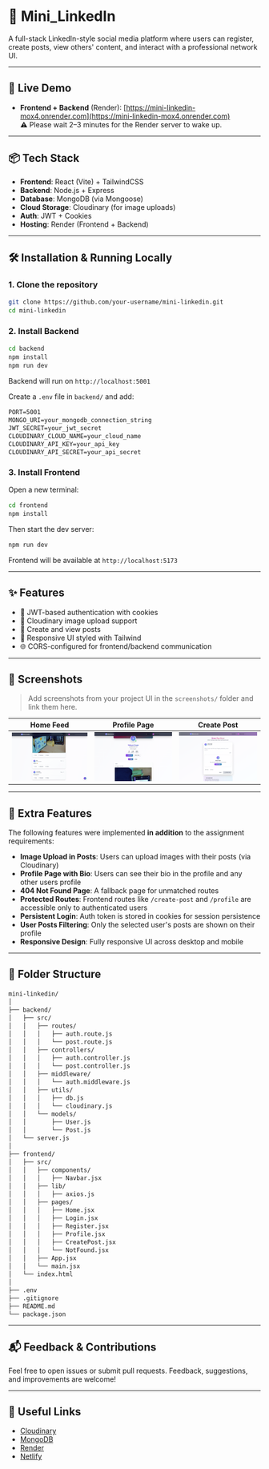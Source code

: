 # 💼 Mini_LinkedIn

A full-stack LinkedIn-style social media platform where users can register, create posts, view others' content, and interact with a professional network UI.

---

## 🚀 Live Demo

- **Frontend + Backend** (Render): [https://mini-linkedin-mox4.onrender.com](https://mini-linkedin-mox4.onrender.com)  
  ⚠️ Please wait 2–3 minutes for the Render server to wake up.

---

## 📦 Tech Stack

- **Frontend**: React (Vite) + TailwindCSS
- **Backend**: Node.js + Express
- **Database**: MongoDB (via Mongoose)
- **Cloud Storage**: Cloudinary (for image uploads)
- **Auth**: JWT + Cookies
- **Hosting**: Render (Frontend + Backend)

---

## 🛠️ Installation & Running Locally

### 1. Clone the repository

```bash
git clone https://github.com/your-username/mini-linkedin.git
cd mini-linkedin
```

### 2. Install Backend

```bash
cd backend
npm install
npm run dev
```

Backend will run on `http://localhost:5001`

Create a `.env` file in `backend/` and add:

```
PORT=5001
MONGO_URI=your_mongodb_connection_string
JWT_SECRET=your_jwt_secret
CLOUDINARY_CLOUD_NAME=your_cloud_name
CLOUDINARY_API_KEY=your_api_key
CLOUDINARY_API_SECRET=your_api_secret
```

### 3. Install Frontend

Open a new terminal:

```bash
cd frontend
npm install
```

Then start the dev server:

```bash
npm run dev
```

Frontend will be available at `http://localhost:5173`

---

## ✨ Features

- 🔐 JWT-based authentication with cookies
- 📸 Cloudinary image upload support
- 📝 Create and view posts
- 🧾 Responsive UI styled with Tailwind
- 🌐 CORS-configured for frontend/backend communication

---

## 📸 Screenshots

> Add screenshots from your project UI in the `screenshots/` folder and link them here.

| Home Feed | Profile Page | Create Post |
|----------|--------------|-------------|
| ![Home](./screenshots/home.png) | ![Profile](./screenshots/profile.png) | ![Create](./screenshots/create.png) |

---

## 🌟 Extra Features

The following features were implemented **in addition** to the assignment requirements:

- **Image Upload in Posts**: Users can upload images with their posts (via Cloudinary)
- **Profile Page with Bio**: Users can see their bio in the profile and any other users profile
- **404 Not Found Page**: A fallback page for unmatched routes
- **Protected Routes**: Frontend routes like `/create-post` and `/profile` are accessible only to authenticated users
- **Persistent Login**: Auth token is stored in cookies for session persistence
- **User Posts Filtering**: Only the selected user's posts are shown on their profile
- **Responsive Design**: Fully responsive UI across desktop and mobile

---

## 📐 Folder Structure

```
mini-linkedin/
│
├── backend/
│   ├── src/
│   │   ├── routes/
│   │   │   ├── auth.route.js
│   │   │   └── post.route.js
│   │   ├── controllers/
│   │   │   ├── auth.controller.js
│   │   │   └── post.controller.js
│   │   ├── middleware/
│   │   │   └── auth.middleware.js
│   │   ├── utils/
│   │   │   ├── db.js
│   │   │   └── cloudinary.js
│   │   └── models/
│   │       ├── User.js
│   │       └── Post.js
│   └── server.js
│
├── frontend/
│   ├── src/
│   │   ├── components/
│   │   │   ├── Navbar.jsx
│   │   ├── lib/
│   │   │   ├── axios.js
│   │   ├── pages/
│   │   │   ├── Home.jsx
│   │   │   ├── Login.jsx
│   │   │   ├── Register.jsx
│   │   │   ├── Profile.jsx
│   │   │   ├── CreatePost.jsx
│   │   │   └── NotFound.jsx
│   │   ├── App.jsx
│   │   └── main.jsx
│   └── index.html
│
├── .env
├── .gitignore
├── README.md
└── package.json
```

---

## 📬 Feedback & Contributions

Feel free to open issues or submit pull requests. Feedback, suggestions, and improvements are welcome!

---

## 🔗 Useful Links

- [Cloudinary](https://cloudinary.com/)
- [MongoDB](https://www.mongodb.com/)
- [Render](https://render.com/)
- [Netlify](https://netlify.com/)
